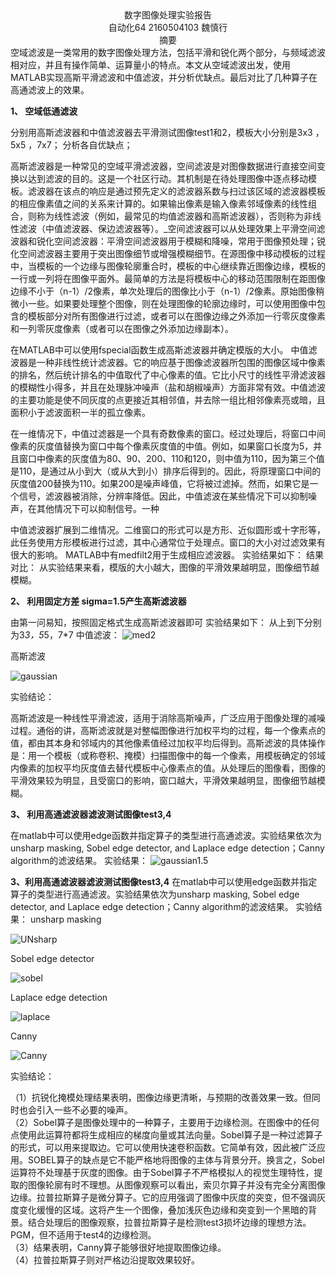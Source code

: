 



<center>数字图像处理实验报告</center>




<center>自动化64               2160504103           魏慎行</center>


<center>摘要</center>
	空域滤波是一类常用的数字图像处理方法，包括平滑和锐化两个部分，与频域滤波相对应，并且有操作简单、运算量小的特点。本文从空域滤波出发，使用MATLAB实现高斯平滑滤波和中值滤波，并分析优缺点。最后对比了几种算子在高通滤波上的效果。


**1、	空域低通滤波**

分别用高斯滤波器和中值滤波器去平滑测试图像test1和2，模板大小分别是3x3 ， 5x5 ，7x7； 分析各自优缺点；

高斯滤波器是一种常见的空域平滑滤波器，空间滤波是对图像数据进行直接空间变换以达到滤波的目的。这是一个社区行动。其机制是在待处理图像中逐点移动模板。滤波器在该点的响应是通过预先定义的滤波器系数与扫过该区域的滤波器模板的相应像素值之间的关系来计算的。如果输出像素是输入像素邻域像素的线性组合，则称为线性滤波（例如，最常见的均值滤波器和高斯滤波器），否则称为非线性滤波（中值滤波器、保边滤波器等）。_空间滤波器可以从处理效果上平滑空间滤波器和锐化空间滤波器：平滑空间滤波器用于模糊和降噪，常用于图像预处理；锐化空间滤波器主要用于突出图像细节或增强模糊细节。在源图像中移动模板的过程中，当模板的一个边缘与图像轮廓重合时，模板的中心继续靠近图像边缘，模板的一行或一列将在图像平面外。最简单的方法是将模板中心的移动范围限制在距图像边缘不小于（n-1）/2像素，单次处理后的图像比小于（n-1）/2像素。原始图像稍微小一些。如果要处理整个图像，则在处理图像的轮廓边缘时，可以使用图像中包含的模板部分对所有图像进行过滤，或者可以在图像边缘之外添加一行零灰度像素和一列零灰度像素（或者可以在图像之外添加边缘副本）。

  在MATLAB中可以使用fspecial函数生成高斯滤波器并确定模版的大小。
中值滤波器是一种非线性统计滤波器。它的响应基于图像滤波器所包围的图像区域中像素的排名，然后统计排名的中值取代了中心像素的值。它比小尺寸的线性平滑滤波器的模糊性小得多，并且在处理脉冲噪声（盐和胡椒噪声）方面非常有效。中值滤波的主要功能是使不同灰度的点更接近其相邻值，并去除一组比相邻像素亮或暗，且面积小于滤波面积一半的孤立像素。

  在一维情况下，中值过滤器是一个具有奇数像素的窗口。经过处理后，将窗口中间像素的灰度值替换为窗口中每个像素灰度值的中值。例如，如果窗口长度为5，并且窗口中像素的灰度值为80、90、200、110和120，则中值为110，因为第三个值是110，是通过从小到大（或从大到小）排序后得到的。因此，将原理窗口中间的灰度值200替换为110。如果200是噪声峰值，它将被过滤掉。然而，如果它是一个信号，滤波器被消除，分辨率降低。因此，中值滤波在某些情况下可以抑制噪声，在其他情况下可以抑制信号。一种

  中值滤波器扩展到二维情况。二维窗口的形式可以是方形、近似圆形或十字形等，此任务使用方形模板进行过滤，其中心通常位于处理点。窗口的大小对过滤效果有很大的影响。
MATLAB中有medfilt2用于生成相应滤波器。
实验结果如下：
结果对比：
从实验结果来看，模版的大小越大，图像的平滑效果越明显，图像细节越模糊。

**2、	利用固定方差 sigma=1.5产生高斯滤波器**

由第一问易知，按照固定格式生成高斯滤波器即可
实验结果如下：
从上到下分别为3*3，5*5，7*7
中值滤波：
![med2](med2.png)


高斯滤波


![gaussian](gaussian.png)

实验结论：

  高斯滤波是一种线性平滑滤波，适用于消除高斯噪声，广泛应用于图像处理的减噪过程。通俗的讲，高斯滤波就是对整幅图像进行加权平均的过程，每一个像素点的值，都由其本身和邻域内的其他像素值经过加权平均后得到。高斯滤波的具体操作是：用一个模板（或称卷积、掩模）扫描图像中的每一个像素，用模板确定的邻域内像素的加权平均灰度值去替代模板中心像素点的值。从处理后的图像看，图像的平滑效果较为明显，且受窗口的影响，窗口越大，平滑效果越明显，图像细节越模糊。


**3、	利用高通滤波器滤波测试图像test3,4**


在matlab中可以使用edge函数并指定算子的类型进行高通滤波。实验结果依次为unsharp masking, Sobel edge detector, and Laplace edge detection；Canny algorithm的滤波结果。
实验结果：
![gaussian1.5](gaussian1.5.png)


**3、利用高通滤波器滤波测试图像test3,4**
在matlab中可以使用edge函数并指定算子的类型进行高通滤波。实验结果依次为unsharp masking, Sobel edge detector, and Laplace edge detection；Canny algorithm的滤波结果。
实验结果：
unsharp masking

![UNsharp](UNsharp.png)

 Sobel edge detector
 
 ![sobel](sobel.png)
 
Laplace edge detection

![laplace](laplace.png)


Canny

![Canny](canny.png)


实验结论：


（1）抗锐化掩模处理结果表明，图像边缘更清晰，与预期的改善效果一致。但同时也会引入一些不必要的噪声。  
（2）Sobel算子是图像处理中的一种算子，主要用于边缘检测。在图像中的任何点使用此运算符都将生成相应的梯度向量或其法向量。Sobel算子是一种过滤算子的形式，可以用来提取边。它可以使用快速卷积函数。它简单有效，因此被广泛应用。SOBEL算子的缺点是它不能严格地将图像的主体与背景分开。换言之，Sobel运算符不处理基于灰度的图像。由于Sobel算子不严格模拟人的视觉生理特性，提取的图像轮廓有时不理想。从图像观察可以看出，索贝尔算子并没有完全分离图像边缘。拉普拉斯算子是微分算子。它的应用强调了图像中灰度的突变，但不强调灰度变化缓慢的区域。这将产生一个图像，叠加浅灰色边缘和突变到一个黑暗的背景。结合处理后的图像观察，拉普拉斯算子是检测test3损坏边缘的理想方法。PGM，但不适用于test4的边缘检测。   
（3）结果表明，Canny算子能够很好地提取图像边缘。  
（4）拉普拉斯算子则对严格边沿提取效果较好。







